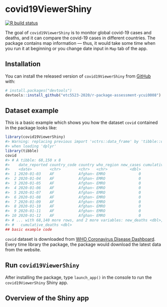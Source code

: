 
<!-- README.md is generated from README.Rmd. Please edit that file -->

# covid19ViewerShiny

<!-- badges: start -->

[![R build
status](https://github.com/etc5523-2020/r-package-assessment-ycui0008/workflows/R-CMD-check/badge.svg)](https://github.com/etc5523-2020/r-package-assessment-ycui0008/actions)
<!-- badges: end -->

The goal of `covid19ViewerShiny` is to monitor global covid-19 cases and
deaths, and it can compare the covid-19 cases in different countries.
The package contains map information — thus, it would take some time
when you run it at beginning or you change date input in `Map` tab of
the app.

## Installation

You can install the released version of `covid19ViewerShiny` from
[GitHub](https://github.com/etc5523-2020/r-package-assessment-ycui0008)
with:

``` r
# install.packages("devtools")
devtools::install_github("etc5523-2020/r-package-assessment-ycui0008")
```

## Dataset example

This is a basic example which shows you how the dataset `covid`
contained in the package looks like:

``` r
library(covid19ViewerShiny)
#> Warning: replacing previous import 'vctrs::data_frame' by 'tibble::data_frame'
#> when loading 'dplyr'
library(tibble)
covid
#> # A tibble: 68,150 x 8
#>    date_reported country_code country who_region new_cases cumulative_cases
#>    <date>        <chr>        <chr>   <chr>          <dbl>            <dbl>
#>  1 2020-01-03    AF           Afghan~ EMRO               0                0
#>  2 2020-01-04    AF           Afghan~ EMRO               0                0
#>  3 2020-01-05    AF           Afghan~ EMRO               0                0
#>  4 2020-01-06    AF           Afghan~ EMRO               0                0
#>  5 2020-01-07    AF           Afghan~ EMRO               0                0
#>  6 2020-01-08    AF           Afghan~ EMRO               0                0
#>  7 2020-01-09    AF           Afghan~ EMRO               0                0
#>  8 2020-01-10    AF           Afghan~ EMRO               0                0
#>  9 2020-01-11    AF           Afghan~ EMRO               0                0
#> 10 2020-01-12    AF           Afghan~ EMRO               0                0
#> # ... with 68,140 more rows, and 2 more variables: new_deaths <dbl>,
#> #   cumulative_deaths <dbl>
## basic example code
```

`covid` dataset is downloaded from [WHO Coronavirus Disease
Dashboard](https://covid19.who.int/table). Every time library the
package, the package would download the latest data from the website.

## Run `covid19ViewerShiny`

After installing the package, type `launch_app()` in the console to run
the `covid19ViewerShiny` Shiny app.

## Overview of the Shiny app

